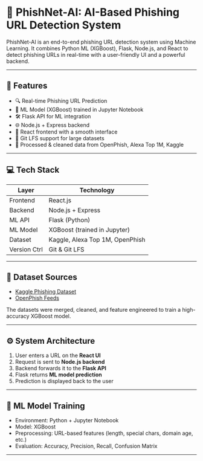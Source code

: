 # 🚨 PhishNet-AI: AI-Based Phishing URL Detection System

PhishNet-AI is an end-to-end phishing URL detection system using Machine Learning. It combines Python ML (XGBoost), Flask, Node.js, and React to detect phishing URLs in real-time with a user-friendly UI and a powerful backend.

---

## 🧠 Features

- 🔍 Real-time Phishing URL Prediction
- 🧠 ML Model (XGBoost) trained in Jupyter Notebook
- 🛠️ Flask API for ML integration
- 🌐 Node.js + Express backend
- 🎯 React frontend with a smooth interface
- 💾 Git LFS support for large datasets
- 🧹 Processed & cleaned data from OpenPhish, Alexa Top 1M, Kaggle

---

## 💻 Tech Stack

| Layer         | Technology            |
|---------------|------------------------|
| Frontend      | React.js               |
| Backend       | Node.js + Express      |
| ML API        | Flask (Python)         |
| ML Model      | XGBoost (trained in Jupyter) |
| Dataset       | Kaggle, Alexa Top 1M, OpenPhish |
| Version Ctrl  | Git & Git LFS          |

---

## 📁 Dataset Sources

- [Kaggle Phishing Dataset](https://www.kaggle.com/)
- [OpenPhish Feeds](https://openphish.com/)

The datasets were merged, cleaned, and feature engineered to train a high-accuracy XGBoost model.

---

## ⚙️ System Architecture

1. User enters a URL on the **React UI**
2. Request is sent to **Node.js backend**
3. Backend forwards it to the **Flask API**
4. Flask returns **ML model prediction**
5. Prediction is displayed back to the user

---

## 🧪 ML Model Training

- Environment: Python + Jupyter Notebook
- Model: XGBoost
- Preprocessing: URL-based features (length, special chars, domain age, etc.)
- Evaluation: Accuracy, Precision, Recall, Confusion Matrix

---

